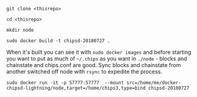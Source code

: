 ```
git clone <thisrepo>

cd <thisrepo>

mkdir node

sudo docker build -t chipsd-20180727 .
```

When it's built you can see it with `sudo docker images` and before starting you want to put as much of `~/.chips` as you want in `./node` - blocks and chainstate and chips.conf are good.  Sync blocks and chainstate from another switched off node with `rsync` to expedite the process.
```
sudo docker run -it -p 57777:57777  --mount src=/home/me/docker-chipsd-lightning/node,target=/home/chips3,type=bind chipsd-20180727
```


